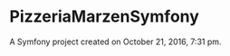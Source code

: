 PizzeriaMarzenSymfony
=====================

A Symfony project created on October 21, 2016, 7:31 pm.
